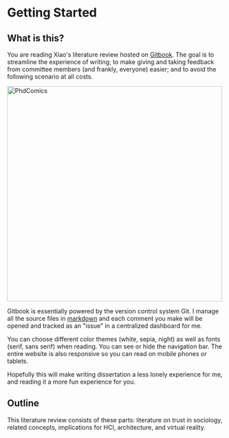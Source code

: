 # Getting Started

## What is this?

You are reading Xiao's literature review hosted on [Gitbook](https://www.gitbook.com/about). The goal is to streamline the experience of writing; to make giving and taking feedback from committee members (and frankly, everyone) easier; and to avoid the following scenario at all costs.

<img src="https://raw.githubusercontent.com/infoxiao/lit/master/_static/img/phd101212s.gif" width="500px" alt="PhdComics">

Gitbook is essentially powered by the version control system Git. I manage all the source files in [markdown](https://en.wikipedia.org/wiki/Markdown) and each comment you make will be opened and tracked as an "issue" in a centralized dashboard for me.

You can choose different color themes (white, sepia, night) as well as fonts (serif, sans serif) when reading. You can see or hide the navigation bar. The entire website is also responsive so you can read on mobile phones or tablets.

Hopefully this will make writing dissertation a less lonely experience for me, and reading it a more fun experience for you.


## Outline

This literature review consists of these parts: literature on trust in sociology, related concepts, implications for HCI, architecture, and virtual reality.
